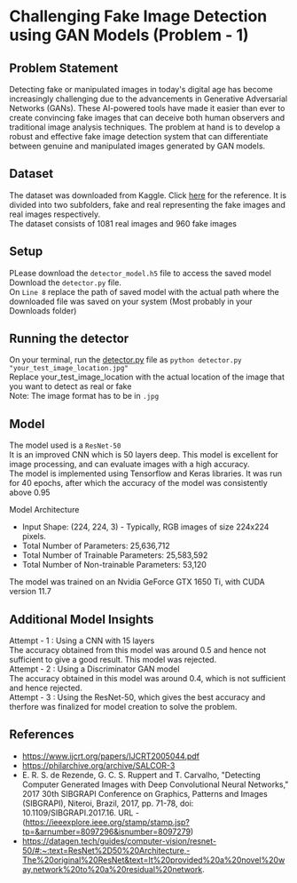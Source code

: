 # Challenging Fake Image Detection using GAN Models (Problem - 1)
## Problem Statement
Detecting fake or manipulated images in today's digital age has become increasingly
challenging due to the advancements in Generative Adversarial Networks (GANs). These
AI-powered tools have made it easier than ever to create convincing fake images that can
deceive both human observers and traditional image analysis techniques. The problem at hand
is to develop a robust and effective fake image detection system that can differentiate between
genuine and manipulated images generated by GAN models.

## Dataset
The dataset was downloaded from Kaggle. Click [here](https://www.kaggle.com/datasets/uditsharma72/real-vs-fake-faces) for the reference.
It is divided into two subfolders, fake and real representing the fake images and real images respectively.  
The dataset consists of 1081 real images and 960 fake images

## Setup
PLease download the `detector_model.h5` file to access the saved model  
Download the `detector.py` file.   
On `Line 8` replace the path of saved model with the actual path where the downloaded file was saved on your system (Most probably in your Downloads folder)

## Running the detector
On your terminal, run the [detector.py](https://github.com/fuzail1011/fake_detect_system/blob/nothemain/detector.py) file as `python detector.py "your_test_image_location.jpg"`  
Replace your_test_image_location with the actual location of the image that you want to detect as real or fake  
Note: The image format has to be in `.jpg`

## Model
The model used is a `ResNet-50`  
It is an improved CNN which is 50 layers deep. This model is excellent for image processing, and can evaluate images with a high accuracy.  
The model is implemented using Tensorflow and Keras libraries. It was run for 40 epochs, after which the accuracy of the model was consistently above 0.95

Model Architecture  
- Input Shape: (224, 224, 3) - Typically, RGB images of size 224x224 pixels.
- Total Number of Parameters: 25,636,712
- Total Number of Trainable Parameters: 25,583,592
- Total Number of Non-trainable Parameters: 53,120

The model was trained on an Nvidia GeForce GTX 1650 Ti, with CUDA version 11.7  

## Additional Model Insights
Attempt - 1 : Using a CNN with 15 layers  
The accuracy obtained from this model was around 0.5 and hence not sufficient to give a good result. This model was rejected.  
Attempt - 2 : Using a Discriminator GAN model  
The accuracy obtained in this model was around 0.4, which is not sufficient and hence rejected.  
Attempt - 3 : Using the ResNet-50, which gives the best accuracy and therfore was finalized for model creation to solve the problem.  

## References  
- https://www.ijcrt.org/papers/IJCRT2005044.pdf
- https://philarchive.org/archive/SALCOR-3
- E. R. S. de Rezende, G. C. S. Ruppert and T. Carvalho, "Detecting Computer Generated Images with Deep Convolutional Neural Networks," 2017 30th SIBGRAPI Conference on Graphics, Patterns and Images (SIBGRAPI), Niteroi, Brazil, 2017, pp. 71-78, doi: 10.1109/SIBGRAPI.2017.16.  URL - (https://ieeexplore.ieee.org/stamp/stamp.jsp?tp=&arnumber=8097296&isnumber=8097279)
- https://datagen.tech/guides/computer-vision/resnet-50/#:~:text=ResNet%2D50%20Architecture,-The%20original%20ResNet&text=It%20provided%20a%20novel%20way,network%20to%20a%20residual%20network.
